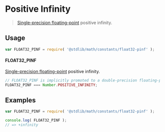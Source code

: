 # Positive Infinity

> [Single-precision floating-point][ieee754] positive infinity.

<section class="usage">

## Usage

``` javascript
var FLOAT32_PINF = require( '@stdlib/math/constants/float32-pinf' );
```

#### FLOAT32_PINF

[Single-precision floating-point][ieee754] positive infinity.

``` javascript
// FLOAT32_PINF is implicitly promoted to a double-precision floating-point number...
FLOAT32_PINF === Number.POSITIVE_INFINITY;
```

</section>

<!-- /.usage -->

<section class="examples">

## Examples

``` javascript
var FLOAT32_PINF = require( '@stdlib/math/constants/float32-pinf' );

console.log( FLOAT32_PINF );
// => +infinity
```

</section>

<!-- /.examples -->

<section class="links">

[ieee754]: https://en.wikipedia.org/wiki/IEEE_754-1985

</section>

<!-- /.links -->
